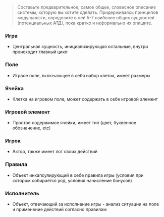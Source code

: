 > Составьте предварительное, самое общее, словесное описание системы, которую вы хотите сделать.
Придерживаясь принципов модульности, определите в ней 5-7 наиболее общих сущностей (потенциальных АТД), 
пока кратко и неформально их опишите.

### Игра
- Центральная сущность, инициализирующая остальные, внутри происходит главный цикл

### Поле
-  Игрвое поле, включающее в себя набор клеток, имеет  размеры

### Ячейка
- Клетка на игровом поле, может содержать в себе игровой элемент

### Игровой элемент
- Простое содержимое ячейки, имеет тип (цвет, буквенное обозначение, etc)

### Игрок
- Актор, также имеет лог своих действий

### Правила
- Объект инкапсулирующий в себе правила игры (условия при котором собирается ряд, условия начисление бонусов)

### Исполнитель
- Объект, отвечающий за исполнение игры - анализ ситуации на поле и применение действий согласно правилам   


